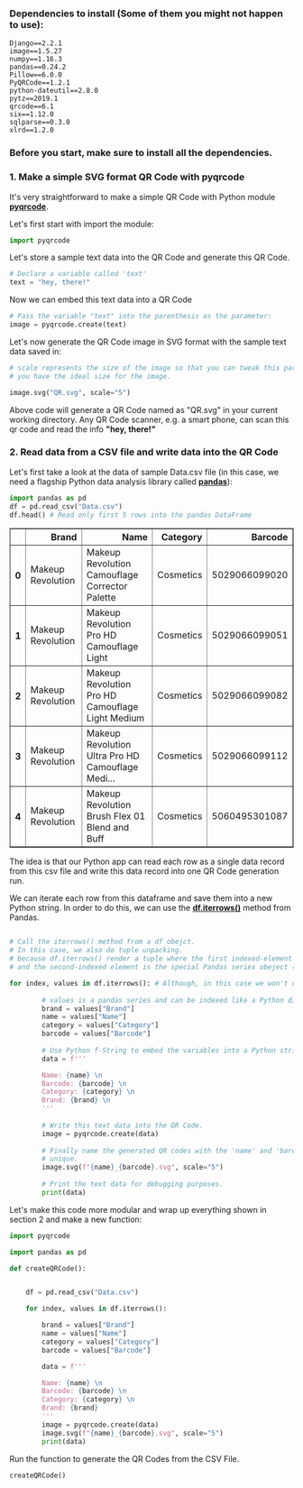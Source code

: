 
### Dependencies to install (Some of them you might not happen to use):

    Django==2.2.1
    image==1.5.27
    numpy==1.16.3
    pandas==0.24.2
    Pillow==6.0.0
    PyQRCode==1.2.1
    python-dateutil==2.8.0
    pytz==2019.1
    qrcode==6.1
    six==1.12.0
    sqlparse==0.3.0
    xlrd==1.2.0
    
### Before you start,  make sure to install all the dependencies. 

### 1. Make a simple SVG format QR Code with pyqrcode

It's very straightforward to make a simple QR Code with Python module [**pyqrcode**](https://github.com/mnooner256/pyqrcode).

Let's first start with import the module:


```python
import pyqrcode
```

Let's store a sample text data into the QR Code and generate this QR Code. 


```python
# Declare a variable called 'text'
text = "hey, there!"
```

Now we can embed this text data into a QR Code


```python
# Pass the variable "text" into the parenthesis as the parameter:
image = pyqrcode.create(text)
```

Let's now generate the QR Code image in SVG format with the sample text data saved in:


```python
# scale represents the size of the image so that you can tweak this parameter until 
# you have the ideal size for the image. 

image.svg("QR.svg", scale="5")
```

Above code will generate a QR Code named as "QR.svg" in your current working directory. Any QR Code scanner, e.g. a smart phone, can scan this qr code and read the info **"hey, there!"**

### 2. Read data from a CSV file and write data into the QR Code

Let's first take a look at the data of sample Data.csv file (in this case, we need a flagship Python data analysis library called [**pandas**](http://pandas.pydata.org/pandas-docs/stable/)):


```python
import pandas as pd
df = pd.read_csv("Data.csv")
df.head() # Read only first 5 rows into the pandas DataFrame
```




<div>
<style scoped>
    .dataframe tbody tr th:only-of-type {
        vertical-align: middle;
    }

    .dataframe tbody tr th {
        vertical-align: top;
    }

    .dataframe thead th {
        text-align: right;
    }
</style>
<table border="1" class="dataframe">
  <thead>
    <tr style="text-align: right;">
      <th></th>
      <th>Brand</th>
      <th>Name</th>
      <th>Category</th>
      <th>Barcode</th>
    </tr>
  </thead>
  <tbody>
    <tr>
      <th>0</th>
      <td>Makeup Revolution</td>
      <td>Makeup Revolution Camouflage Corrector Palette</td>
      <td>Cosmetics</td>
      <td>5029066099020</td>
    </tr>
    <tr>
      <th>1</th>
      <td>Makeup Revolution</td>
      <td>Makeup Revolution Pro HD Camouflage Light</td>
      <td>Cosmetics</td>
      <td>5029066099051</td>
    </tr>
    <tr>
      <th>2</th>
      <td>Makeup Revolution</td>
      <td>Makeup Revolution Pro HD Camouflage Light Medium</td>
      <td>Cosmetics</td>
      <td>5029066099082</td>
    </tr>
    <tr>
      <th>3</th>
      <td>Makeup Revolution</td>
      <td>Makeup Revolution Ultra Pro HD Camouflage Medi...</td>
      <td>Cosmetics</td>
      <td>5029066099112</td>
    </tr>
    <tr>
      <th>4</th>
      <td>Makeup Revolution</td>
      <td>Makeup Revolution Brush Flex 01 Blend and Buff</td>
      <td>Cosmetics</td>
      <td>5060495301087</td>
    </tr>
  </tbody>
</table>
</div>



The idea is that our Python app can read each row as a single data record from this csv file and write this data record into one QR Code generation run. 

We can iterate each row from this dataframe and save them into a new Python string. In order to do this, we can use the [**df.iterrows()**](https://pandas.pydata.org/pandas-docs/stable/reference/api/pandas.DataFrame.iterrows.html) method from Pandas.


```python

# Call the iterrows() method from a df obejct. 
# In this case, we also do tuple unpacking. 
# because df.iterrows() render a tuple where the first indexed-element is the df row index
# and the second-indexed element is the special Pandas series obeject (excel-wise: a column)

for index, values in df.iterrows(): # Although, in this case we won't use 'index' variable
        
        # values is a pandas series and can be indexed like a Python dictionary.
        brand = values["Brand"]
        name = values["Name"]
        category = values["Category"]
        barcode = values["Barcode"]
        
        # Use Python f-String to embed the variables into a Python string.
        data = f'''

        Name: {name} \n
        Barcode: {barcode} \n
        Category: {category} \n
        Brand: {brand} \n
        '''
        
        # Write this text data into the QR Code. 
        image = pyqrcode.create(data)
        
        # Finally name the generated QR codes with the 'name' and 'barcode' variables for being 
        # unique.
        image.svg(f"{name}_{barcode}.svg", scale="5")
        
        # Print the text data for debugging purposes. 
        print(data)
```

Let's make this code more modular and wrap up everything shown in section 2 and make a new function:


```python
import pyqrcode

import pandas as pd

def createQRCode():


    df = pd.read_csv("Data.csv")

    for index, values in df.iterrows():

        brand = values["Brand"]
        name = values["Name"]
        category = values["Category"]
        barcode = values["Barcode"]

        data = f'''

        Name: {name} \n
        Barcode: {barcode} \n
        Category: {category} \n
        Brand: {brand}
        '''
        image = pyqrcode.create(data)
        image.svg(f"{name}_{barcode}.svg", scale="5")
        print(data)

```

Run the function to generate the QR Codes from the CSV File. 


```python
createQRCode()
```
